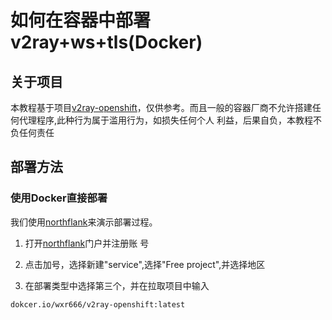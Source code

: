 # 如何在容器中部署v2ray+ws+tls(Docker)

## 关于项目

本教程基于项目[v2ray-openshift](https://github.com/bclswl0827/v2ray-openshift)，仅供参考。而且一般的容器厂商不允许搭建任何代理程序,此种行为属于滥用行为，如损失任何个人 利益，后果自负，本教程不负任何责任

## 部署方法

### 使用Docker直接部署

我们使用[northflank](https://northflank.com)来演示部署过程。

1. 打开[northflank](https://northflank.com)门户并注册账 号

2. 点击加号，选择新建"service",选择"Free project",并选择地区

3. 在部署类型中选择第三个，并在拉取项目中输入

```vb
dokcer.io/wxr666/v2ray-openshift:latest
```





